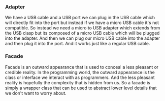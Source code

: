 ### Adapter
We have a USB cable and a USB port we can plug in the USB cable which will directly fit into the port but instead
if we have a micro USB cable it's not compatible. So instead we need a micro to USB adapter which extends from the
USB clasp but its composed of a micro USB cable which will be plugged into the adapter. And then we can plug our
micro USB cable into the adapter and then plug it into the port. And it works just like a regular USB cable.

### Facade
Facade is an outward appearance that is used to conceal a less pleasant or credible reality.
In the programming world, the outward appearance is the class or interface we interact with as programmers.
And the less pleasant reality is hopefully the complexity that is hidden from us.
So a facade is simply a wrapper class that can be used to abstract lower level details that we don't want to worry about.